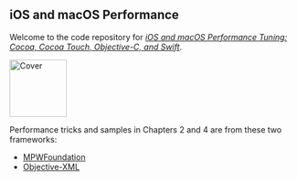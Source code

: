 
iOS and macOS Performance
------------------------

Welcome to the code repository for [*iOS and macOS Performance Tuning: Cocoa, Cocoa Touch, Objective-C, and Swift*](https://www.pearsonhighered.com/program/Weiher-i-OS-and-mac-OS-Performance-Tuning-Cocoa-Cocoa-Touch-Objective-C-and-Swift/PGM161424.html).


<img src="https://www.pearsonhighered.com/assets/bigcovers/0/3/2/1/0321842847.jpg" alt="Cover" style="width: 100px;"/>

Performance tricks and samples in Chapters 2 and 4 are from these two frameworks:

- [MPWFoundation](https://github.com/mpw/MPWFoundation)
- [Objective-XML](https://github.com/mpw/Objective-XML)





